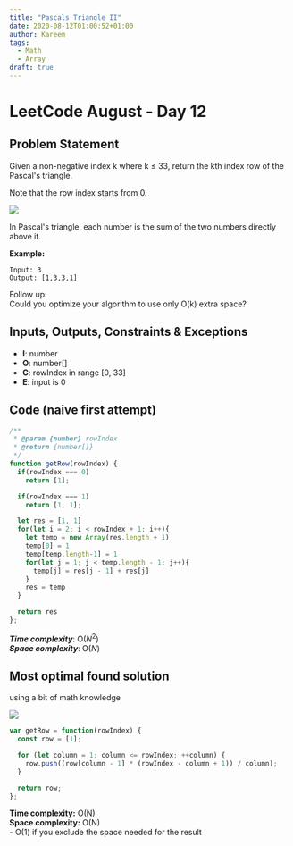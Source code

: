 ```yaml
---
title: "Pascals Triangle II"
date: 2020-08-12T01:00:52+01:00
author: Kareem
tags:
  - Math
  - Array
draft: true
---
```


<!-- LeetCode month and day here -->
# LeetCode August - Day 12

## Problem Statement

Given a non-negative index k where k ≤ 33, return the kth index row of the Pascal's triangle.

Note that the row index starts from 0.

![](https://upload.wikimedia.org/wikipedia/commons/0/0d/PascalTriangleAnimated2.gif)

In Pascal's triangle, each number is the sum of the two numbers directly above it.

**Example:**
```
Input: 3
Output: [1,3,3,1]
```
Follow up:\
Could you optimize your algorithm to use only O(k) extra space?

## Inputs, Outputs, Constraints & Exceptions
- **I**: number
- **O**: number[]
- **C**: rowIndex in range [0, 33]
- **E**: input is 0

## Code (naive first attempt)
```js
/**
 * @param {number} rowIndex
 * @return {number[]}
 */
function getRow(rowIndex) {
  if(rowIndex === 0)
    return [1];

  if(rowIndex === 1)
    return [1, 1];

  let res = [1, 1]
  for(let i = 2; i < rowIndex + 1; i++){
    let temp = new Array(res.length + 1)
    temp[0] = 1
    temp[temp.length-1] = 1
    for(let j = 1; j < temp.length - 1; j++){
      temp[j] = res[j - 1] + res[j]
    }
    res = temp
  }

  return res
};
```

**_Time complexity_**: O($N^{2}$) \
**_Space complexity_**: O($N$)

## Most optimal found solution

using a bit of math knowledge

![](https://wikimedia.org/api/rest_v1/media/math/render/svg/8c87f03fad69decf7242517f3596a5dab8ff3df7)
```js
var getRow = function(rowIndex) {
  const row = [1];

  for (let column = 1; column <= rowIndex; ++column) {
    row.push((row[column - 1] * (rowIndex - column + 1)) / column);
  }

  return row;
};
```
**Time complexity:** O(N)\
**Space complexity:** O(N)\
\- O(1) if you exclude the space needed for the result
